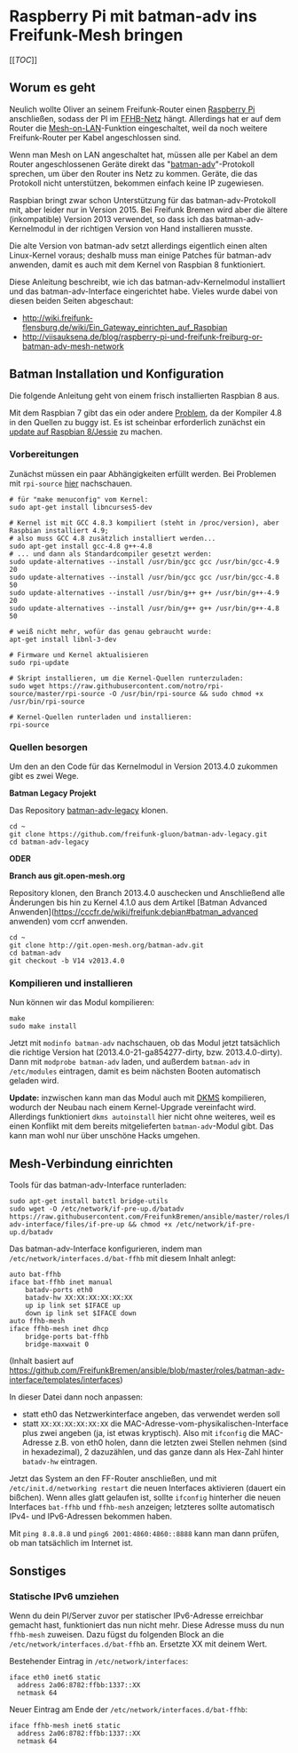 # Raspberry Pi mit batman-adv ins Freifunk-Mesh bringen

[[_TOC_]]

## Worum es geht

Neulich wollte Oliver an seinem Freifunk-Router einen [Raspberry Pi](https://www.raspberrypi.org/) anschließen, sodass der PI im [FFHB-Netz](http://bremen.freifunk.net) hängt. Allerdings hat er auf dem Router die [Mesh-on-LAN](http://gluon.readthedocs.org/en/latest/features/wired-mesh.html#mesh-on-lan)-Funktion eingeschaltet, weil da noch weitere Freifunk-Router per Kabel angeschlossen sind.

Wenn man Mesh on LAN angeschaltet hat, müssen alle per Kabel an dem Router angeschlossenen Geräte direkt das "[batman-adv](http://www.open-mesh.org/projects/batman-adv/wiki/Doc-overview)"-Protokoll sprechen, um über den Router ins Netz zu kommen. Geräte, die das Protokoll nicht unterstützen, bekommen einfach keine IP zugewiesen.

Raspbian bringt zwar schon Unterstützung für das batman-adv-Protokoll mit, aber leider nur in Version 2015. Bei Freifunk Bremen wird aber die ältere (inkompatible) Version 2013 verwendet, so dass ich das batman-adv-Kernelmodul in der richtigen Version von Hand installieren musste.

Die alte Version von batman-adv setzt allerdings eigentlich einen alten Linux-Kernel voraus; deshalb muss man einige Patches für batman-adv anwenden, damit es auch mit dem Kernel von Raspbian 8 funktioniert.

Diese Anleitung beschreibt, wie ich das batman-adv-Kernelmodul installiert und das batman-adv-Interface eingerichtet habe. Vieles wurde dabei von diesen beiden Seiten abgeschaut:
* http://wiki.freifunk-flensburg.de/wiki/Ein_Gateway_einrichten_auf_Raspbian
* http://viisauksena.de/blog/raspberry-pi-und-freifunk-freiburg-or-batman-adv-mesh-network

## Batman Installation und Konfiguration

Die folgende Anleitung geht von einem frisch installierten Raspbian 8 aus.

Mit dem Raspbian 7 gibt das ein oder andere [Problem](https://github.com/raspberrypi/linux/issues/758), da der Kompiler 4.8 in den Quellen zu buggy ist. Es ist scheinbar erforderlich zunächst ein [update auf Raspbian 8/Jessie](http://linuxconfig.org/raspbian-gnu-linux-upgrade-from-wheezy-to-raspbian-jessie-8) zu machen.

### Vorbereitungen

Zunächst müssen ein paar Abhängigkeiten erfüllt werden. Bei Problemen mit `rpi-source` [hier](https://github.com/notro/rpi-source/wiki) nachschauen.
```
# für "make menuconfig" vom Kernel:
sudo apt-get install libncurses5-dev

# Kernel ist mit GCC 4.8.3 kompiliert (steht in /proc/version), aber Raspbian installiert 4.9;
# also muss GCC 4.8 zusätzlich installiert werden...
sudo apt-get install gcc-4.8 g++-4.8
# ... und dann als Standardcompiler gesetzt werden:
sudo update-alternatives --install /usr/bin/gcc gcc /usr/bin/gcc-4.9 20
sudo update-alternatives --install /usr/bin/gcc gcc /usr/bin/gcc-4.8 50
sudo update-alternatives --install /usr/bin/g++ g++ /usr/bin/g++-4.9 20
sudo update-alternatives --install /usr/bin/g++ g++ /usr/bin/g++-4.8 50

# weiß nicht mehr, wofür das genau gebraucht wurde:
apt-get install libnl-3-dev

# Firmware und Kernel aktualisieren
sudo rpi-update

# Skript installieren, um die Kernel-Quellen runterzuladen:
sudo wget https://raw.githubusercontent.com/notro/rpi-source/master/rpi-source -O /usr/bin/rpi-source && sudo chmod +x /usr/bin/rpi-source

# Kernel-Quellen runterladen und installieren:
rpi-source
```

### Quellen besorgen

Um den an den Code für das Kernelmodul in Version 2013.4.0 zukommen gibt es zwei Wege.

**Batman Legacy Projekt**

Das Repository [batman-adv-legacy](https://github.com/freifunk-gluon/batman-adv-legacy) klonen.
```
cd ~
git clone https://github.com/freifunk-gluon/batman-adv-legacy.git
cd batman-adv-legacy
```

**ODER**

**Branch aus git.open-mesh.org**

Repository klonen, den Branch 2013.4.0 auschecken und Anschließend alle Änderungen bis hin zu Kernel 4.1.0 aus dem Artikel [Batman Advanced Anwenden](https://cccfr.de/wiki/freifunk:debian#batman_advanced anwenden) vom ccrf anwenden. 
```
cd ~
git clone http://git.open-mesh.org/batman-adv.git
cd batman-adv
git checkout -b V14 v2013.4.0
```

### Kompilieren und installieren

Nun können wir das Modul kompilieren:
```
make
sudo make install
```

Jetzt mit `modinfo batman-adv` nachschauen, ob das Modul jetzt tatsächlich die richtige Version hat (2013.4.0-21-ga854277-dirty, bzw. 2013.4.0-dirty). Dann mit `modprobe batman-adv` laden, und außerdem `batman-adv` in `/etc/modules` eintragen, damit es beim nächsten Booten automatisch geladen wird.

**Update:** inzwischen kann man das Modul auch mit [DKMS](https://wiki.ubuntuusers.de/DKMS/) kompilieren, wodurch der Neubau nach einem Kernel-Upgrade vereinfacht wird. Allerdings funktioniert `dkms autoinstall` hier nicht ohne weiteres, weil es einen Konflikt mit dem bereits mitgelieferten `batman-adv`-Modul gibt. Das kann man wohl nur über unschöne Hacks umgehen.

## Mesh-Verbindung einrichten

Tools für das batman-adv-Interface runterladen:
```
sudo apt-get install batctl bridge-utils
sudo wget -O /etc/network/if-pre-up.d/batadv https://raw.githubusercontent.com/FreifunkBremen/ansible/master/roles/batman-adv-interface/files/if-pre-up && chmod +x /etc/network/if-pre-up.d/batadv
```

Das batman-adv-Interface konfigurieren, indem man `/etc/network/interfaces.d/bat-ffhb` mit diesem Inhalt anlegt:
```
auto bat-ffhb
iface bat-ffhb inet manual
	batadv-ports eth0
	batadv-hw XX:XX:XX:XX:XX:XX
	up ip link set $IFACE up
	down ip link set $IFACE down
auto ffhb-mesh
iface ffhb-mesh inet dhcp
    bridge-ports bat-ffhb
    bridge-maxwait 0
```
(Inhalt basiert auf https://github.com/FreifunkBremen/ansible/blob/master/roles/batman-adv-interface/templates/interfaces)

In dieser Datei dann noch anpassen:
* statt eth0 das Netzwerkinterface angeben, das verwendet werden soll
* statt `XX:XX:XX:XX:XX:XX` die MAC-Adresse-vom-physikalischen-Interface plus zwei angeben (ja, ist etwas kryptisch). Also mit `ifconfig` die MAC-Adresse z.B. von eth0 holen, dann die letzten zwei Stellen nehmen (sind in hexadezimal), 2 dazuzählen, und das ganze dann als Hex-Zahl hinter `batadv-hw` eintragen.

Jetzt das System an den FF-Router anschließen, und mit `/etc/init.d/networking restart` die neuen Interfaces aktivieren (dauert ein bißchen). Wenn alles glatt gelaufen ist, sollte `ifconfig` hinterher die neuen Interfaces `bat-ffhb` und `ffhb-mesh` anzeigen; letzteres sollte automatisch IPv4- und IPv6-Adressen bekommen haben.

Mit `ping 8.8.8.8` und `ping6 2001:4860:4860::8888` kann man dann prüfen, ob man tatsächlich im Internet ist.

## Sonstiges

### Statische IPv6 umziehen
Wenn du dein PI/Server zuvor per statischer IPv6-Adresse erreichbar gemacht hast, funktioniert das nun nicht mehr. Diese Adresse muss du nun `ffhb-mesh` zuweisen. Dazu fügst du folgenden Block an die `/etc/network/interfaces.d/bat-ffhb` an. Ersetzte XX mit deinem Wert.

Bestehender Eintrag in `/etc/network/interfaces`:

```
iface eth0 inet6 static
  address 2a06:8782:ffbb:1337::XX
  netmask 64
```

Neuer Eintrag am Ende der `/etc/network/interfaces.d/bat-ffhb`:

```
iface ffhb-mesh inet6 static
  address 2a06:8782:ffbb:1337::XX
  netmask 64
```
